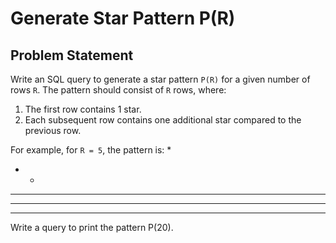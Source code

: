 # Generate Star Pattern P(R)

## Problem Statement
Write an SQL query to generate a star pattern `P(R)` for a given number of rows `R`. The pattern should consist of `R` rows, where:
1. The first row contains 1 star.
2. Each subsequent row contains one additional star compared to the previous row.

For example, for `R = 5`, the pattern is:
* 
* * 
* * * 
* * * * 
* * * * *

Write a query to print the pattern P(20).